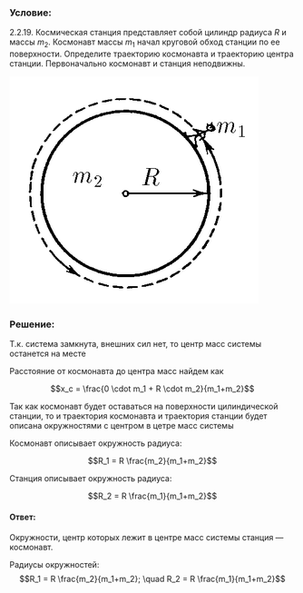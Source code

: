 ###  Условие: 

$2.2.19.$ Космическая станция представляет собой цилиндр радиуса $R$ и массы $m_2$. Космонавт массы $m_1$ начал круговой обход станции по ее поверхности. Определите траекторию космонавта и траекторию центра станции. Первоначально космонавт и станция неподвижны. 

![К задаче $2.2.19$|439x401, 30%](../../img/2.2.19/2.2.19.png)

###  Решение: 

Т.к. система замкнута, внешних сил нет, то центр масс системы останется на месте 

Расстояние от космонавта до центра масс найдем как 

$$x_c = \frac{0 \cdot m_1 + R \cdot m_2}{m_1+m_2}$$ 

Так как космонавт будет оставаться на поверхности цилиндической станции, то и траектория космонавта и траектория станции будет описана окружностями с центром в цетре масс системы 

Космонавт описывает окружность радиуса:

$$R_1 = R \frac{m_2}{m_1+m_2}$$ 

Станция описывает окружность радиуса:

$$R_2 = R \frac{m_1}{m_1+m_2}$$ 

####  Ответ: 

Окружности, центр которых лежит в центре масс системы станция — космонавт. 

Радиусы окружностей: $$R_1 = R \frac{m_2}{m_1+m_2}; \quad R_2 = R \frac{m_1}{m_1+m_2}$$

  

